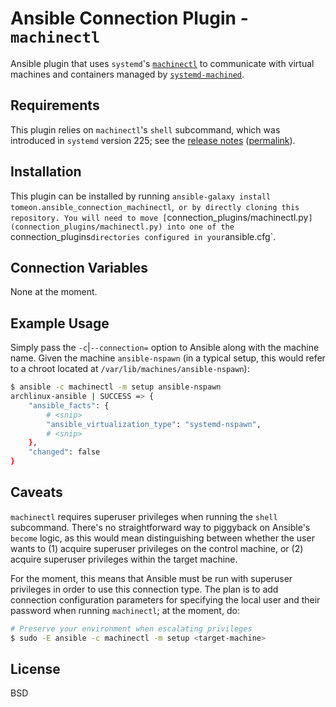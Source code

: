 Ansible Connection Plugin - `machinectl`
========================================

Ansible plugin that uses `systemd`'s
[`machinectl`](https://www.freedesktop.org/software/systemd/man/machinectl.html)
to communicate with virtual machines and containers managed by
[`systemd-machined`](https://www.freedesktop.org/software/systemd/man/systemd-machined.service.html).

Requirements
------------

This plugin relies on `machinectl`'s `shell` subcommand, which was introduced
in `systemd` version 225; see the [release
notes](https://github.com/systemd/systemd/blob/master/NEWS#L1233-L1241)
([permalink](https://github.com/systemd/systemd/blob/3dea75dead5d3b229c9780de63479ea0aa655ba5/NEWS#L1233-L1241)).

Installation
------------

This plugin can be installed by running `ansible-galaxy install
tomeon.ansible_connection_machinectl`,` or by directly cloning this repository.
You will need to move
[`connection_plugins/machinectl.py`](connection_plugins/machinectl.py) into one
of the `connection_plugins` directories configured in your `ansible.cfg`.

Connection Variables
--------------------

None at the moment.

Example Usage
-------------

Simply pass the `-c`|`--connection=` option to Ansible along with the machine
name.  Given the machine `ansible-nspawn` (in a typical setup, this would refer
to a chroot located at `/var/lib/machines/ansible-nspawn`):

```sh
$ ansible -c machinectl -m setup ansible-nspawn
archlinux-ansible | SUCCESS => {
    "ansible_facts": {
        # <snip>
        "ansible_virtualization_type": "systemd-nspawn",
        # <snip>
    },
    "changed": false
}
```

Caveats
-------

`machinectl` requires superuser privileges when running the `shell` subcommand.
There's no straightforward way to piggyback on Ansible's `become` logic, as
this would mean distinguishing between whether the user wants to (1) acquire
superuser privileges on the control machine, or (2) acquire superuser
privileges within the target machine.

For the moment, this means that Ansible must be run with superuser privileges
in order to use this connection type.  The plan is to add connection
configuration parameters for specifying the local user and their password when
running `machinectl`; at the moment, do:

```sh
# Preserve your environment when escalating privileges
$ sudo -E ansible -c machinectl -m setup <target-machine>
```

License
-------

BSD
